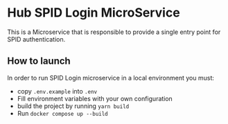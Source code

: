 # Hub SPID Login MicroService
This is a Microservice that is responsible to provide a single entry point for SPID authentication.

## How to launch
In order to run SPID Login microservice in a local environment you must:
- copy `.env.example` into `.env`
- Fill environment variables with your own configuration
- build the project by running `yarn build`
- Run `docker compose up --build` 
